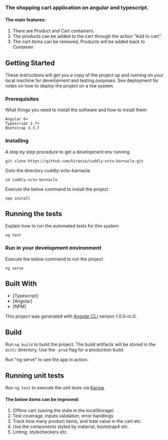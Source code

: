 ### The shopping cart application on angular and typescript.

#### The main features: 
1. There are Product and Cart containers. 
2. The products can be added to the cart through the action "Add to cart". 
3. The cart items can be removed, Products will be added back to Container.


## Getting Started
These instructions will get you a copy of the project up and running on your local machine for development and testing purposes.
See deployment for notes on how to deploy the project on a live system.

### Prerequisites

What things you need to install the software and how to install them

```
Angular 6+
Typescript 2.7+
Bootstrap 3.3.7
```

### Installing

A step by step procedure to get a development env running


```
git clone https://github.com/kiranio/cuddly-octo-barnacle.git
```

Goto the directory cuddly-octo-barnacle

```
cd cuddly-octo-barnacle
```

Execute the below command to install the project

```
npm install
```

## Running the tests

Explain how to run the automated tests for this system

```
ng test
```

### Run in your development environment

Execute the below command to run the project

```
ng serve
```

## Built With

* [Typescript]
* [Angular]
* [NPM]

This project was generated with [Angular CLI](https://github.com/angular/angular-cli) version 1.0.0-rc.0.

## Build

Run `ng build` to build the project. The build artifacts will be stored in the `dist/` directory. Use the `-prod` flag for a production build.

Run "ng serve" to see the app in action.

## Running unit tests

Run `ng test` to execute the unit tests via [Karma](https://karma-runner.github.io).

#### The below items can be improved: 
1. Offline cart (saving the state in the localStorage)
2. Test coverage, inputs validation, error handlings 
3. Track how many product items, and total value in the cart etc.
4. Use the components styled by material, bootstrap4 etc.
5. Linting, stylecheckers etc.

